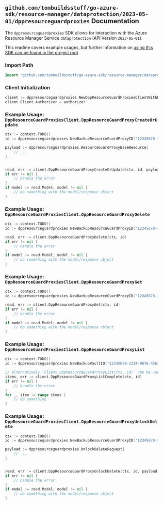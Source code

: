 
## `github.com/tombuildsstuff/go-azure-sdk/resource-manager/dataprotection/2023-05-01/dppresourceguardproxies` Documentation

The `dppresourceguardproxies` SDK allows for interaction with the Azure Resource Manager Service `dataprotection` (API Version `2023-05-01`).

This readme covers example usages, but further information on [using this SDK can be found in the project root](https://github.com/tombuildsstuff/go-azure-sdk/tree/main/docs).

### Import Path

```go
import "github.com/tombuildsstuff/go-azure-sdk/resource-manager/dataprotection/2023-05-01/dppresourceguardproxies"
```


### Client Initialization

```go
client := dppresourceguardproxies.NewDppResourceGuardProxiesClientWithBaseURI("https://management.azure.com")
client.Client.Authorizer = authorizer
```


### Example Usage: `DppResourceGuardProxiesClient.DppResourceGuardProxyCreateOrUpdate`

```go
ctx := context.TODO()
id := dppresourceguardproxies.NewBackupResourceGuardProxyID("12345678-1234-9876-4563-123456789012", "example-resource-group", "backupVaultValue", "backupResourceGuardProxyValue")

payload := dppresourceguardproxies.ResourceGuardProxyBaseResource{
	// ...
}


read, err := client.DppResourceGuardProxyCreateOrUpdate(ctx, id, payload)
if err != nil {
	// handle the error
}
if model := read.Model; model != nil {
	// do something with the model/response object
}
```


### Example Usage: `DppResourceGuardProxiesClient.DppResourceGuardProxyDelete`

```go
ctx := context.TODO()
id := dppresourceguardproxies.NewBackupResourceGuardProxyID("12345678-1234-9876-4563-123456789012", "example-resource-group", "backupVaultValue", "backupResourceGuardProxyValue")

read, err := client.DppResourceGuardProxyDelete(ctx, id)
if err != nil {
	// handle the error
}
if model := read.Model; model != nil {
	// do something with the model/response object
}
```


### Example Usage: `DppResourceGuardProxiesClient.DppResourceGuardProxyGet`

```go
ctx := context.TODO()
id := dppresourceguardproxies.NewBackupResourceGuardProxyID("12345678-1234-9876-4563-123456789012", "example-resource-group", "backupVaultValue", "backupResourceGuardProxyValue")

read, err := client.DppResourceGuardProxyGet(ctx, id)
if err != nil {
	// handle the error
}
if model := read.Model; model != nil {
	// do something with the model/response object
}
```


### Example Usage: `DppResourceGuardProxiesClient.DppResourceGuardProxyList`

```go
ctx := context.TODO()
id := dppresourceguardproxies.NewBackupVaultID("12345678-1234-9876-4563-123456789012", "example-resource-group", "backupVaultValue")

// alternatively `client.DppResourceGuardProxyList(ctx, id)` can be used to do batched pagination
items, err := client.DppResourceGuardProxyListComplete(ctx, id)
if err != nil {
	// handle the error
}
for _, item := range items {
	// do something
}
```


### Example Usage: `DppResourceGuardProxiesClient.DppResourceGuardProxyUnlockDelete`

```go
ctx := context.TODO()
id := dppresourceguardproxies.NewBackupResourceGuardProxyID("12345678-1234-9876-4563-123456789012", "example-resource-group", "backupVaultValue", "backupResourceGuardProxyValue")

payload := dppresourceguardproxies.UnlockDeleteRequest{
	// ...
}


read, err := client.DppResourceGuardProxyUnlockDelete(ctx, id, payload)
if err != nil {
	// handle the error
}
if model := read.Model; model != nil {
	// do something with the model/response object
}
```
